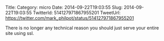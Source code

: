 Title: 
Category: micro
Date: 2014-09-22T19:03:55
Slug: 2014-09-22T19:03:55
TwitterId: 514127971867955201
TweetUrl: https://twitter.com/mark_philpot/status/514127971867955201

There is no longer any technical reason you should just serve your entire site using ssl.